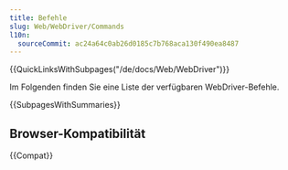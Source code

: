 ```yaml
---
title: Befehle
slug: Web/WebDriver/Commands
l10n:
  sourceCommit: ac24a64c0ab26d0185c7b768aca130f490ea8487
---
```


{{QuickLinksWithSubpages("/de/docs/Web/WebDriver")}}

Im Folgenden finden Sie eine Liste der verfügbaren WebDriver-Befehle.

{{SubpagesWithSummaries}}

## Browser-Kompatibilität

{{Compat}}
